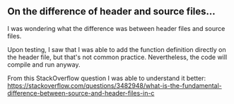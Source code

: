 ## On the difference of header and source files...

I was wondering what the difference was between header files and source files.

Upon testing, I saw that I was able to add the function definition directly on the header file, but that's not 
common practice. Nevertheless, the code will compile and run anyway.

From this StackOverflow question I was able to understand it better: https://stackoverflow.com/questions/3482948/what-is-the-fundamental-difference-between-source-and-header-files-in-c
